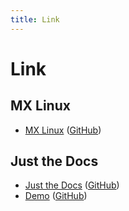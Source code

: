 ```yaml
---
title: Link
---
```


# Link


## MX Linux

* [MX Linux](https://mxlinux.org/) ([GitHub](https://github.com/MX-Linux))


## Just the Docs

* [Just the Docs](https://pmarsceill.github.io/just-the-docs/) ([GitHub](https://github.com/pmarsceill/just-the-docs))
* [Demo](https://pmarsceill.github.io/jtd-remote/) ([GitHub](https://github.com/pmarsceill/jtd-remote))



